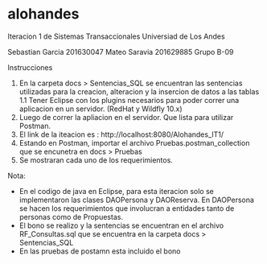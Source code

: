 # alohandes
Iteracion 1 de Sistemas Transaccionales
Universiad de Los Andes

Sebastian Garcia 201630047
Mateo Saravia 201629885
Grupo B-09

Instrucciones
1. En la carpeta docs > Sentencias_SQL se encuentran las sentencias utilizadas para la creacion, alteracion y la insercion de datos a las tablas
1.1 Tener Eclipse con los plugins necesarios para poder correr una aplicacion en un servidor. (RedHat y Wildfly 10.x)
2. Luego de correr la apliacion en el servidor. Que lista para utilizar Postman.
3. El link de la iteacion es : http://localhost:8080/Alohandes_IT1/
4. Estando en Postman, importar el archivo Pruebas.postman_collection que se encunetra en docs > Pruebas
5. Se mostraran cada uno de los requerimientos.

Nota:
- En el codigo de java en Eclipse, para esta iteracion solo se implementaron las clases DAOPersona y DAOReserva. En DAOPersona se hacen los requerimientos que involucran a entidades tanto de personas como de Propuestas.
- El bono se realizo y la sentencias se encuentran en el archivo RF_Consultas.sql que se encuentra en la carpeta docs > Sentencias_SQL
- En las pruebas de postamn esta incluido el bono
